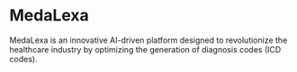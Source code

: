# MedaLexa
MedaLexa is an innovative AI-driven platform designed to revolutionize the healthcare industry by optimizing the generation of diagnosis codes (ICD codes). 
